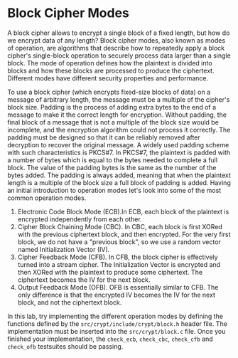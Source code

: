 # Block Cipher Modes
A block cipher allows to encrypt a single block of a fixed length, but
how do we encrypt data of any length?  Block cipher modes, also known
as modes of operation, are algorithms that describe how to repeatedly
apply a block cipher's single-block operation to securely process data
larger than a single block. The mode of operation defines how the
plaintext is divided into blocks and how these blocks are processed to
produce the ciphertext. Different modes have different security
properties and performance.

To use a block cipher (which encrypts fixed-size blocks of data) on a
message of arbitrary length, the message must be a multiple of the
cipher's block size. Padding is the process of adding extra bytes to
the end of a message to make it the correct length for encryption.
Without padding, the final block of a message that is not a multiple
of the block size would be incomplete, and the encryption algorithm
could not process it correctly. The padding must be designed so that
it can be reliably removed after decryption to recover the original
message. A widely used padding scheme with such characteristics is
PKCS#7. In PKCS#7, the plaintext is padded with a number of bytes
which is equal to the bytes needed to complete a full block. The value
of the padding bytes is the same as the number of the bytes added.
The padding is always added, meaning that when the plaintext length is
a multiple of the block size a full block of padding is added.  Having
an initial introduction to operation modes let's look into some of the
most common operation modes.

  1. Electronic Code Block Mode (ECB).In ECB, each block of the
     plaintext is encrypted independently from each other.
  2. Cipher Block Chaining Mode (CBC). In CBC, each block is first
     XORed with the previous ciphertext block, and then encrypted. For
     the very first block, we do not have a "previous block", so we
     use a random vector named Initialization Vector (IV).
  3. Cipher Feedback Mode (CFB). In CFB, the block cipher is
     effectively turned into a stream cipher. The Initialization
     Vector is encrypted and then XORed with the plaintext to produce
     some ciphertext. The ciphertext becomes the IV for the next
     block.
  4. Output Feedback Mode (OFB). OFB is essentially similar to
     CFB. The only difference is that the encrypted IV becomes the IV
     for the next block, and not the ciphertext block.

In this lab, try implementing the different operation modes by
defining the functions defined by the
`src/crypt/include/crypt/block.h` header file.  The implementation
must be inserted into the `src/crypt/block.c` file.  Once you finished
your implementation, the `check_ecb`, `check_cbc`, `check_cfb` and
`check_ofb` testsuites should be passing.
